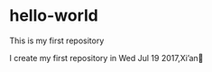 # hello-world
This is my first repository

I create my first repository in Wed Jul 19 2017,Xi’an:tada:
